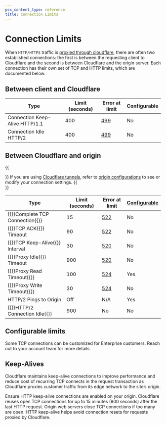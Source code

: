 ```yaml
---
pcx_content_type: reference
title: Connection Limits
---
```


# Connection Limits

When `HTTP/HTTPS` traffic is [proxied through cloudflare](/fundamentals/concepts/how-cloudflare-works/#how-cloudflare-works-as-a-reverse-proxy), there are often two established connections: the first is between the requesting client to Cloudflare and the second is between Cloudflare and the origin server. Each connection has their own set of TCP and HTTP limits, which are documented below. 

## Between client and Cloudflare

| Type  | Limit (seconds) | Error at limit | Configurable | 
| ---  | --- | --- | --- | 
| Connection Keep-Alive HTTP/1.1 |  400 | [499](/support/troubleshooting/http-status-codes/4xx-client-error/#499-client-close-request) | No |
| Connection Idle HTTP/2 | 400 | [499](/support/troubleshooting/http-status-codes/4xx-client-error/#499-client-close-request) | No |


## Between Cloudflare and origin

{{<Aside type="note">}}
If you are using [Cloudflare tunnels](/cloudflare-one/connections/connect-networks/), refer to [origin configurations](/cloudflare-one/connections/connect-networks/configure-tunnels/origin-configuration/) to see or modify your connection settings. 
{{</Aside>}}

| Type  | Limit (seconds) | Error at limit | [Configurable](/fundamentals/reference/timeouts/#configurable-limits) | 
| ---  | --- | --- | --- | 
| {{<glossary-tooltip term_id="TCP three-way handshake">}}Complete TCP Connection{{</glossary-tooltip>}} | 15 | [522](/support/troubleshooting/cloudflare-errors/troubleshooting-cloudflare-5xx-errors/#error-522-connection-timed-out) | No | 
| {{<glossary-tooltip term_id="ACK (Acknowledge)">}}TCP ACK{{</glossary-tooltip>}} Timeout | 90 | [522](/support/troubleshooting/cloudflare-errors/troubleshooting-cloudflare-5xx-errors/#error-522-connection-timed-out) | No | 
| {{<glossary-tooltip term_id="TCP Keep-Alive">}}TCP Keep-Alive{{</glossary-tooltip>}} Interval | 30 | [520](/support/troubleshooting/cloudflare-errors/troubleshooting-cloudflare-5xx-errors/#error-520-web-server-returns-an-unknown-error) | No | 
| {{<glossary-tooltip term_id="Idle connection">}}Proxy Idle{{</glossary-tooltip>}} Timeout | 900 | [520](/support/troubleshooting/cloudflare-errors/troubleshooting-cloudflare-5xx-errors/#error-520-web-server-returns-an-unknown-error) | No | 
| {{<glossary-tooltip term_id="Proxy read timeout">}}Proxy Read Timeout{{</glossary-tooltip>}} | 100 | [524](/support/troubleshooting/cloudflare-errors/troubleshooting-cloudflare-5xx-errors/#error-524-a-timeout-occurred) | Yes | 
| {{<glossary-tooltip term_id="Proxy write timeout">}}Proxy Write Timeout{{</glossary-tooltip>}} | 30 | [524](/support/troubleshooting/cloudflare-errors/troubleshooting-cloudflare-5xx-errors/#error-524-a-timeout-occurred) | No | 
| HTTP/2 Pings to Origin | Off | N/A | Yes | 
| {{<glossary-tooltip term_id="Idle connection">}}HTTP/2 Connection Idle{{</glossary-tooltip>}} | 900 |  No | No | 

## Configurable limits

Some TCP connections can be customized for Enterprise customers. Reach out to your account team for more details.

## Keep-Alives

Cloudflare maintains keep-alive connections to improve performance and reduce cost of recurring TCP connects in the request transaction as Cloudflare proxies customer traffic from its edge network to the site’s origin.

Ensure HTTP keep-alive connections are enabled on your origin. Cloudflare reuses open TCP connections for up to 15 minutes (900 seconds) after the last HTTP request. Origin web servers close TCP connections if too many are open. HTTP keep-alive helps avoid connection resets for requests proxied by Cloudflare.